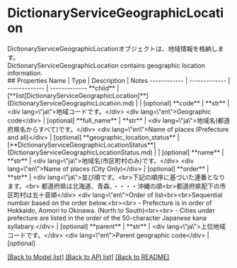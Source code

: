 # DictionaryServiceGeographicLocation

<div lang=\"ja\">DictionaryServiceGeographicLocationオブジェクトは、地域情報を格納します。</div> <div lang=\"en\">DictionaryServiceGeographicLocation contains geographic location information.</div> 
## Properties
Name | Type | Description | Notes
------------ | ------------- | ------------- | -------------
**child** | [**list[DictionaryServiceGeographicLocation]**](DictionaryServiceGeographicLocation.md) |  | [optional] 
**code** | **str** | &lt;div lang&#x3D;\&quot;ja\&quot;&gt;地域コードです。&lt;/div&gt; &lt;div lang&#x3D;\&quot;en\&quot;&gt;Geographic code&lt;/div&gt;  | [optional] 
**full_name** | **str** | &lt;div lang&#x3D;\&quot;ja\&quot;&gt;地域名(都道府県名からすべて)です。&lt;/div&gt; &lt;div lang&#x3D;\&quot;en\&quot;&gt;Name of places (Prefecture and all)&lt;/div&gt;  | [optional] 
**geographic_location_status** | [**DictionaryServiceGeographicLocationStatus**](DictionaryServiceGeographicLocationStatus.md) |  | [optional] 
**name** | **str** | &lt;div lang&#x3D;\&quot;ja\&quot;&gt;地域名(市区町村のみ)です。&lt;/div&gt; &lt;div lang&#x3D;\&quot;en\&quot;&gt;Name of places (City Only)&lt;/div&gt;  | [optional] 
**order** | **str** | &lt;div lang&#x3D;\&quot;ja\&quot;&gt;並び順です。&lt;br&gt;下記の順序に基づいた連番となります。&lt;br&gt; 都道府県は北海道、青森、・・・・沖縄の順&lt;br&gt;都道府県配下の市区町村は五十音順&lt;/div&gt; &lt;div lang&#x3D;\&quot;en\&quot;&gt;Order of list&lt;br&gt;&lt;br&gt;Sequential number based on the order below.&lt;br&gt;&lt;br&gt; - Prefecture is in order of Hokkaido, Aomori to Okinawa. (North to South)&lt;br&gt;&lt;br&gt; - Cities under prefecture are listed in the order of the 50-character Japanese kana syllabary.&lt;/div&gt;  | [optional] 
**parent** | **str** | &lt;div lang&#x3D;\&quot;ja\&quot;&gt;上位地域コードです。&lt;/div&gt; &lt;div lang&#x3D;\&quot;en\&quot;&gt;Parent geographic code&lt;/div&gt;  | [optional] 

[[Back to Model list]](../README.md#documentation-for-models) [[Back to API list]](../README.md#documentation-for-api-endpoints) [[Back to README]](../README.md)


